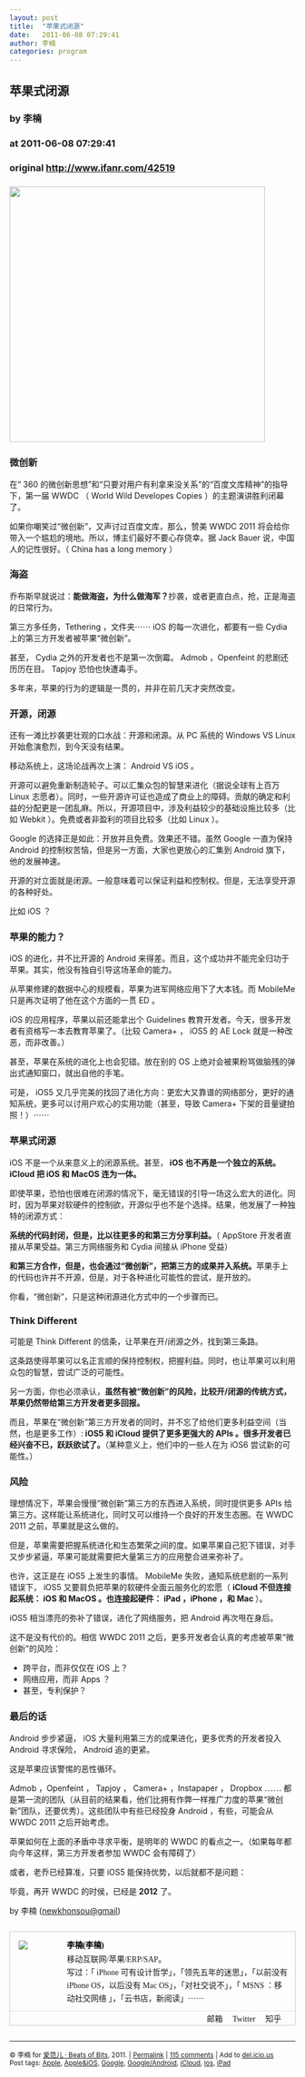 ```yaml
---
layout: post
title:  "苹果式闭源"
date:   2011-06-08 07:29:41
author: 李楠
categories: program
---
```


## 苹果式闭源
### by 李楠
### at 2011-06-08 07:29:41
### original <http://www.ifanr.com/42519>

<h3><a rel="attachment wp-att-42527" href="http://www.ifanr.com/42519/copycat"><img title="copycat" src="http://www.ifanr.com/wp-content/uploads/2011/06/copycat-480x557.jpg" alt="" width="450"></a></h3>
<h3>微创新</h3>
<p>在“ 360 的微创新思想”和“只要对用户有利拿来没关系”的“百度文库精神”的指导下，第一届 WWDC （ World Wild Developes Copies ）的主题演讲胜利闭幕了。</p>
<p>如果你嘲笑过“微创新”，又声讨过百度文库，那么，赞美 WWDC 2011 将会给你带入一个尴尬的境地。所以，博主们最好不要心存侥幸。据 Jack Bauer 说，中国人的记性很好。（ China has a long memory ）</p>
<h3>海盗</h3>
<p>乔布斯早就说过：<strong>能做海盗，为什么做海军？</strong>抄袭，或者更直白点，抢，正是海盗的日常行为。</p>
<p>第三方多任务，Tethering ，文件夹⋯⋯ iOS 的每一次进化，都要有一些 Cydia 上的第三方开发者被苹果“微创新”。</p>
<p>甚至， Cydia 之外的开发者也不是第一次倒霉。 Admob ，Openfeint 的悲剧还历历在目。 Tapjoy 恐怕也快遭毒手。</p>
<p>多年来，苹果的行为的逻辑是一贯的，并非在前几天才突然改变。</p>
<h3>开源，闭源</h3>
<p>还有一滩比抄袭更壮观的口水战：开源和闭源。从 PC 系统的 Windows VS Linux 开始愈演愈烈，到今天没有结果。</p>
<p>移动系统上，这场论战再次上演： Android VS iOS 。</p>
<p>开源可以避免重新制造轮子。可以汇集众包的智慧来进化（据说全球有上百万 Linux 志愿者）。同时，一些开源许可证也造成了商业上的障碍。贡献的确定和利益的分配更是一团乱麻。所以，开源项目中，涉及利益较少的基础设施比较多（比如 Webkit ）。免费或者非盈利的项目比较多（比如 Linux ）。</p>
<p>Google 的选择正是如此：开放并且免费。效果还不错。虽然 Google 一直为保持 Android 的控制权苦恼，但是另一方面，大家也更放心的汇集到 Android 旗下， 他的发展神速。</p>
<p>开源的对立面就是闭源。一般意味着可以保证利益和控制权。但是，无法享受开源的各种好处。</p>
<p>比如 iOS ？</p>
<h3>苹果的能力？</h3>
<p>iOS 的进化，并不比开源的 Android 来得差。而且，这个成功并不能完全归功于苹果。其实，他没有独自引导这场革命的能力。</p>
<p>从苹果修建的数据中心的规模看，苹果为进军网络应用下了大本钱。而 MobileMe 只是再次证明了他在这个方面的一贯 ED 。</p>
<p>iOS 的应用程序，苹果以前还能拿出个 Guidelines 教育开发者。今天，很多开发者有资格写一本去教育苹果了。（比较 Camera+ ， iOS5 的 AE Lock 就是一种改恶，而非改善。）</p>
<p>甚至，苹果在系统的进化上也会犯错。放在别的 OS 上绝对会被果粉骂做脑残的弹出式通知窗口，就出自他的手笔。</p>
<p>可是， iOS5 又几乎完美的找回了进化方向：更宏大又靠谱的网络部分，更好的通知系统，更多可以讨用户欢心的实用功能（甚至，导致 Camera+ 下架的音量键拍照！）⋯⋯</p>
<p><span></span></p>
<h3>苹果式闭源</h3>
<p>iOS 不是一个从来意义上的闭源系统。甚至，<strong> iOS 也不再是一个独立的系统。iCloud 把 iOS 和 MacOS 连为一体。</strong></p>
<p>即使苹果，恐怕也很难在闭源的情况下，毫无错误的引导一场这么宏大的进化。同时，因为苹果对软硬件的控制欲，开源似乎也不是个选择。结果，他发展了一种独特的闭源方式：</p>
<p><strong>系统的代码封闭，但是，比以往更多的和第三方分享利益。</strong>（ AppStore 开发者直接从苹果受益。第三方网络服务和 Cydia 间接从 iPhone 受益）</p>
<p><strong>和第三方合作，但是，也会通过“微创新”，把第三方的成果并入系统。</strong>苹果手上的代码也许并不开源，但是，对于各种进化可能性的尝试，是开放的。</p>
<p>你看，“微创新”，只是这种闭源进化方式中的一个步骤而已。</p>
<h3>Think Different</h3>
<p>可能是 Think Different 的信条，让苹果在开/闭源之外，找到第三条路。</p>
<p>这条路使得苹果可以名正言顺的保持控制权，把握利益。同时，也让苹果可以利用众包的智慧，尝试广泛的可能性。</p>
<p>另一方面，你也必须承认，<strong>虽然有被“微创新”的风险，比较开/闭源的传统方式，苹果仍然带给第三方开发者更多回报。</strong></p>
<p>而且，苹果在“微创新”第三方开发者的同时，并不忘了给他们更多利益空间（当然，也是更多工作）:<strong> iOS5 和 iCloud 提供了更多更强大的 APIs 。很多开发者已经兴奋不已，跃跃欲试了。</strong>（某种意义上，他们中的一些人在为 iOS6 尝试新的可能性。）</p>
<h3>风险</h3>
<p>理想情况下，苹果会慢慢“微创新”第三方的东西进入系统，同时提供更多 APIs 给第三方。这样能让系统进化，同时又可以维持一个良好的开发生态圈。在 WWDC 2011 之前，苹果就是这么做的。</p>
<p>但是，苹果需要把握系统进化和生态繁荣之间的度。如果苹果自己犯下错误，对手又步步紧逼，苹果可能就需要把大量第三方的应用整合进来弥补了。</p>
<p>也许，这正是在 iOS5 上发生的事情。 MobileMe 失败，通知系统悲剧的一系列错误下， iOS5 又要肩负把苹果的软硬件全面云服务化的宏愿（ <strong>iCloud 不但连接起系统： iOS 和 MacOS 。也连接起硬件： iPad ，iPhone ，和 Mac </strong>）。</p>
<p>iOS5 相当漂亮的弥补了错误，进化了网络服务，把 Android 再次甩在身后。</p>
<p>这不是没有代价的。相信 WWDC 2011 之后，更多开发者会认真的考虑被苹果“微创新”的风险：</p>
<ul>
<li>跨平台，而非仅仅在 iOS 上？</li>
<li>网络应用，而非 Apps ？</li>
<li>甚至，专利保护？</li>
</ul>
<h3>最后的话</h3>
<p>Android 步步紧逼， iOS 大量利用第三方的成果进化，更多优秀的开发者投入 Android 寻求保险， Android 追的更紧。</p>
<p>这是苹果应该警惕的恶性循环。</p>
<p>Admob ，Openfeint ， Tapjoy ， Camera+ ，Instapaper ， Dropbox ⋯⋯ 都是第一流的团队（从目前的结果看，他们比拥有作弊一样推广力度的苹果“微创新”团队，还要优秀）。这些团队中有些已经投身 Android ，有些，可能会从 WWDC 2011 之后开始考虑。</p>
<p>苹果如何在上面的矛盾中寻求平衡，是明年的 WWDC 的看点之一。（如果每年都向今年这样，第三方开发者参加 WWDC 会有障碍了）</p>
<p>或者，老乔已经算准，只要 iOS5 能保持优势，以后就都不是问题：</p>
<p>毕竟，再开 WWDC 的时侯，已经是 <strong>2012</strong> 了。</p>
<p>by 李楠 (<a href="mailto:newkhonsou@gmail.com">newkhonsou@gmail</a>)</p>
<div style="border:1px solid #ccc;font-size:14px;margin:27px auto;font-family:Verdana">
<div style="overflow:hidden"> <a href="http://www.ifanr.com/author/kkk/" style="color:#000;text-decoration:none"><img src="http://www.ifanr.com/wp-content/uploads/avatar/54.jpg" style="display:block;float:left;padding:0;margin:15px"></a>
<div style="text-align:left;line-height:23px;margin-left:90px">
<div style="padding:10px 10px">
<div style="margin:2px 0 2px;font-size:14px"><strong><a href="http://www.ifanr.com/author/kkk/" style="color:#000;text-decoration:none">李楠(李楠)</a></strong></div>
<div>移动互联网/苹果/ERP/SAP。<br>
写过：「 iPhone 可有设计哲学」，「领先五年的迷思」，「以前没有 iPhone OS，以后没有 Mac OS」，「对社交说不」，「 MSNS ：移动社交网络 」，「云书店，新阅读」⋯⋯</div>
</div>
</div>
</div>
<div style="text-align:right;border-top:1px dotted #ccc;padding:2px 10px">
<div>
								<a href="mailto:newkhonsou@gmail.com" style="margin-right:14px;text-decoration:none">邮箱</a>				<a href="http://www.twitter.com/newkhonsou" style="margin-right:14px;text-decoration:none">Twitter</a>				<a href="http://www.zhihu.com/people/linan" style="margin-right:14px;text-decoration:none">知乎</a>			</div>
</div>
</div>
<hr>
<p><small>© 李楠 for <a href="http://www.ifanr.com">爱范儿 · Beats of Bits</a>, 2011. |
<a href="http://www.ifanr.com/42519">Permalink</a> |
<a href="http://www.ifanr.com/42519#comments">115 comments</a> |
Add to
<a href="http://del.icio.us/post?url=http://www.ifanr.com/42519&amp;title=%E8%8B%B9%E6%9E%9C%E5%BC%8F%E9%97%AD%E6%BA%90">del.icio.us</a>
<br>
Post tags: <a href="http://www.ifanr.com/tag/apple" rel="tag">Apple</a>, <a href="http://www.ifanr.com/tag/appleios" rel="tag">Apple&amp;iOS</a>, <a href="http://www.ifanr.com/tag/google" rel="tag">Google</a>, <a href="http://www.ifanr.com/tag/android" rel="tag">Google/Android</a>, <a href="http://www.ifanr.com/tag/icloud" rel="tag">iCloud</a>, <a href="http://www.ifanr.com/tag/ios" rel="tag">ios</a>, <a href="http://www.ifanr.com/tag/ipad" rel="tag">iPad</a><br>
</small></p>